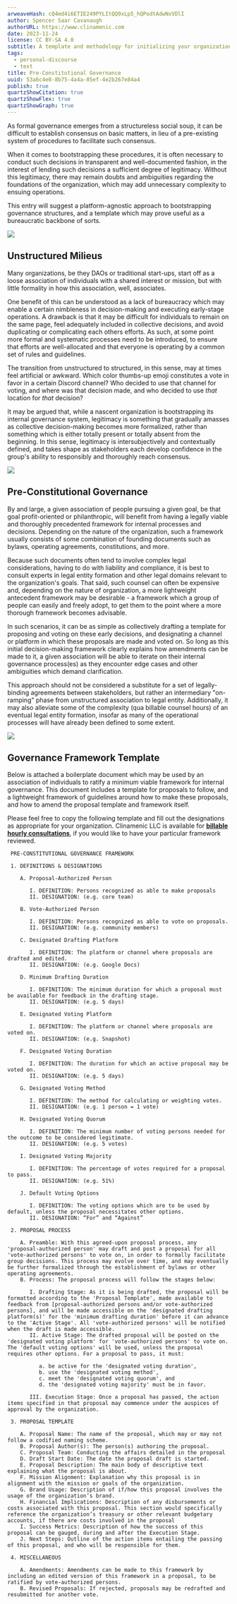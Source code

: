 ```yaml
---
arweaveHash: cQ4md4i6ETIE249PYLItQQ9xLp5_hQPodtAdwNxVDlI
author: Spencer Saar Cavanaugh
authorURL: https://www.clinamenic.com
date: 2023-11-24
license: CC BY-SA 4.0
subtitle: A template and methodology for initializing your organization's governance.
tags:
  - personal-discourse
  - text
title: Pre-Constitutional Governance
uuid: 53a6c4e0-8b75-4a4a-85ef-4e2b267e84a4
publish: true
quartzShowCitation: true
quartzShowFlex: true
quartzShowGraph: true
---
```


As formal governance emerges from a structureless social soup, it can be difficult to establish consensus on basic matters, in lieu of a pre-existing system of procedures to facilitate such consensus.

When it comes to bootstrapping these procedures, it is often necessary to conduct such decisions in transparent and well-documented fashion, in the interest of lending such decisions a sufficient degree of legitimacy. Without this legitimacy, there may remain doubts and ambiguities regarding the foundations of the organization, which may add unnecessary complexity to ensuing operations.

This entry will suggest a platform-agnostic approach to bootstrapping governance structures, and a template which may prove useful as a bureaucratic backbone of sorts.

![](https://storage.googleapis.com/papyrus_images/bbc973dfa09ae9298bad54736744cf74.png)

## Unstructured Milieus

Many organizations, be they DAOs or traditional start-ups, start off as a loose association of individuals with a shared interest or mission, but with little formality in how this association, well, associates.

One benefit of this can be understood as a lack of bureaucracy which may enable a certain nimbleness in decision-making and executing early-stage operations. A drawback is that it may be difficult for individuals to remain on the same page, feel adequately included in collective decisions, and avoid duplicating or complicating each others efforts. As such, at some point more formal and systematic processes need to be introduced, to ensure that efforts are well-allocated and that everyone is operating by a common set of rules and guidelines.

The transition from unstructured to structured, in this sense, may at times feel artificial or awkward. Which color thumbs-up emoji constitutes a vote in favor in a certain Discord channel? Who decided to use that channel for voting, and where was that decision made, and who decided to use _that_ location for _that_ decision?

It may be argued that, while a nascent organization is bootstrapping its internal governance system, legitimacy is something that gradually amasses as collective decision-making becomes more formalized, rather than something which is either totally present or totally absent from the beginning. In this sense, legitimacy is intersubjectively and contextually defined, and takes shape as stakeholders each develop confidence in the group's ability to responsibly and thoroughly reach consensus.

![](https://storage.googleapis.com/papyrus_images/bbc973dfa09ae9298bad54736744cf74.png)

## Pre-Constitutional Governance

By and large, a given association of people pursuing a given goal, be that goal profit-oriented or philanthropic, will benefit from having a legally viable and thoroughly precedented framework for internal processes and decisions. Depending on the nature of the organization, such a framework usually consists of some combination of founding documents such as bylaws, operating agreements, constitutions, and more.

Because such documents often tend to involve complex legal considerations, having to do with liability and compliance, it is best to consult experts in legal entity formation and other legal domains relevant to the organization's goals. That said, such counsel can often be expensive and, depending on the nature of organization, a more lightweight antecedent framework may be desirable - a framework which a group of people can easily and freely adopt, to get them to the point where a more thorough framework becomes advisable.

In such scenarios, it can be as simple as collectively drafting a template for proposing and voting on these early decisions, and designating a channel or platform in which these proposals are made and voted on. So long as this initial decision-making framework clearly explains how amendments can be made to it, a given association will be able to iterate on their internal governance process(es) as they encounter edge cases and other ambiguities which demand clarification.

This approach should not be considered a substitute for a set of legally-binding agreements between stakeholders, but rather an intermediary "on-ramping" phase from unstructured association to legal entity. Additionally, it may also alleviate some of the complexity (qua billable counsel hours) of an eventual legal entity formation, insofar as many of the operational processes will have already been defined to some extent.

![](https://storage.googleapis.com/papyrus_images/bbc973dfa09ae9298bad54736744cf74.png)

## Governance Framework Template

Below is attached a boilerplate document which may be used by an association of individuals to ratify a minimum viable framework for internal governance. This document includes a template for proposals to follow, and a lightweight framework of guidelines around how to make these proposals, and how to amend the proposal template and framework itself.

Please feel free to copy the following template and fill out the designations as appropriate for your organization. Clinamenic LLC is available for [**billable hourly consultations**](https://www.clinamenic.com/services.html), if you would like to have your particular framework reviewed.

```
 PRE-CONSTITUTIONAL GOVERNANCE FRAMEWORK

 1. DEFINITIONS & DESIGNATIONS

    A. Proposal-Authorized Person

       I. DEFINITION: Persons recognized as able to make proposals
       II. DESIGNATION: (e.g. core team)

    B. Vote-Authorized Person

       I. DEFINITION: Persons recognized as able to vote on proposals.
       II. DESIGNATION: (e.g. community members)

    C. Designated Drafting Platform

       I. DEFINITION: The platform or channel where proposals are drafted and edited.
       II. DESIGNATION: (e.g. Google Docs)

    D. Minimum Drafting Duration

       I. DEFINITION: The minimum duration for which a proposal must be available for feedback in the drafting stage.
       II. DESIGNATION: (e.g. 5 days)

    E. Designated Voting Platform

       I. DEFINITION: The platform or channel where proposals are voted on.
       II. DESIGNATION: (e.g. Snapshot)

    F. Designated Voting Duration

       I. DEFINITION: The duration for which an active proposal may be voted on.
       II. DESIGNATION: (e.g. 5 days)

    G. Designated Voting Method

       I. DEFINITION: The method for calculating or weighting votes.
       II. DESIGNATION: (e.g. 1 person = 1 vote)

    H. Designated Voting Quorum

       I. DEFINITION: The minimum number of voting persons needed for the outcome to be considered legitimate.
       II. DESIGNATION: (e.g. 5 votes)

    I. Designated Voting Majority

       I. DEFINITION: The percentage of votes required for a proposal to pass.
       II. DESIGNATION: (e.g. 51%)

    J. Default Voting Options

       I. DEFINITION: The voting options which are to be used by default, unless the proposal necessitates other options.
       II. DESIGNATION: “For” and “Against”

 2. PROPOSAL PROCESS

    A. Preamble: With this agreed-upon proposal process, any 'proposal-authorized person' may draft and post a proposal for all 'vote-authorized persons' to vote on, in order to formally facilitate group decisions. This process may evolve over time, and may eventually be further formalized through the establishment of bylaws or other operating agreements.
    B. Process: The proposal process will follow the stages below:

       I. Drafting Stage: As it is being drafted, the proposal will be formatted according to the 'Proposal Template', made available to feedback from [proposal-authorized persons and/or vote-authorized persons], and will be made accessible on the 'designated drafting platform(s)' for the 'minimum drafting duration' before it can advance to the 'Active Stage'. All 'vote-authorized persons' will be notified when the draft is made accessible.
       II. Active Stage: The drafted proposal will be posted on the 'designated voting platform' for 'vote-authorized persons' to vote on. The 'default voting options' will be used, unless the proposal requires other options. For a proposal to pass, it must:

          a. be active for the 'designated voting duration',
          b. use the 'designated voting method',
          c. meet the 'designated voting quorum', and
          d. the 'designated voting majority' must be in favor.

       III. Execution Stage: Once a proposal has passed, the action items specified in that proposal may commence under the auspices of approval by the organization.

 3. PROPOSAL TEMPLATE

    A. Proposal Name: The name of the proposal, which may or may not follow a codified naming scheme.
    B. Proposal Author(s): The person(s) authoring the proposal.
    C. Proposal Team: Conducting the affairs detailed in the proposal
    D. Draft Start Date: The date the proposal draft is started.
    E. Proposal Description: The main body of descriptive text explaining what the proposal is about.
    F. Mission Alignment: Explanation why this proposal is in alignment with the mission or goals of the organization.
    G. Brand Usage: Description of if/how this proposal involves the usage of the organization’s brand.
    H. Financial Implications: Description of any disbursements or costs associated with this proposal. This section would specifically reference the organization’s treasury or other relevant budgetary accounts, if there are costs involved in the proposal
    I. Success Metrics: Description of how the success of this proposal can be gauged, during and after the Execution Stage.
    J. Next Steps: Outline of the action items entailing the passing of this proposal, and who will be responsible for them.

 4. MISCELLANEOUS

    A. Amendments: Amendments can be made to this framework by including an edited version of this framework in a proposal, to be ratified by vote-authorized persons.
    B. Revised Proposals: If rejected, proposals may be redrafted and resubmitted for another vote.
```
